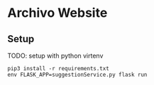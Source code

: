 # Archivo Website

## Setup

TODO: setup with python virtenv
```
pip3 install -r requirements.txt
env FLASK_APP=suggestionService.py flask run
```
